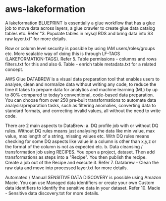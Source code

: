 # aws-lakeformation

A lakeformation BLUEPRINT is essentially a glue workflow that has a glue job to move data across layers, a glue crawler to create glue data catalog tables etc. 
Refer "3. Populate tables in mysql RDS and bring data into S3 raw layer.txt" for more details.

Row or column level security is possible by using IAM users/roles/groups etc. 
More scalable way of doing this is through LF-TAGS (LAKEFORMATION-TAGS). 
Refer 5. Table permissions - columns and rows filters.txt for this and also 6. Table - enrich table metadata.txt for a related concept.

AWS Glue DATABREW is a visual data preparation tool that enables users to analyse, clean and normalize data without writing any code, to reduce the time it takes to prepare data for analytics and machine learning (ML) by up to 80% compared to today’s conventional, code-based data preparation. You can choose from over 250 pre-built transformations to automate data analysis/preparation tasks, such as filtering anomalies, converting data to standard formats, and correcting invalid values, all without the need to write code. 

There are 2 main aspects to DataBrew:
a. DQ profile job with or without DQ rules. 
Without DQ rules means just analysing the data like min value, max value, max length of a string, missing values etc.
With DQ rules means checking for some DQ aspects like value in a column is other than x,y,z or the format of the column is not as expected etc.
b. Data cleansing / transformation job using RECIPES.
You open a project, dataset. Then add transformations as steps into a "Recipe". You then publish the recipe. Create a job out of the Recipe and execute it.
Refer 7. Databrew - Clean the raw data and move into processed layer.txt for more details.

Automated / Manual SENSITIVE DATA DISCOVERY is possible using Amazon Macie.
You can use Managed data identifiers or create your own Custom data identifiers to identify the sensitive data in your dataset.
Refer 10. Macie - Sensitive data discovery.txt for more details.
